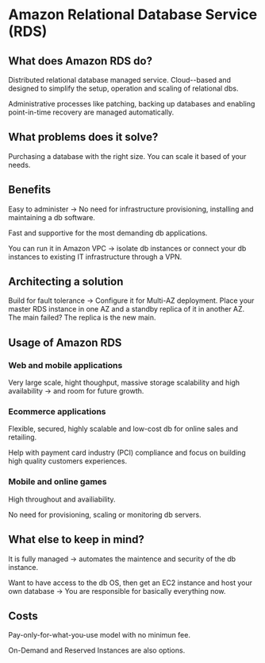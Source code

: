 # Amazon Relational Database Service (RDS)

## What does Amazon RDS do?

Distributed relational database managed service. Cloud--based and designed to simplify the setup, operation and scaling of relational dbs.

Administrative processes like patching, backing up databases and enabling point-in-time recovery are managed automatically.

## What problems does it solve?

Purchasing a database with the right size. You can scale it based of your needs.

## Benefits

Easy to administer -> No need for infrastructure provisioning, installing and maintaining a db software.

Fast and supportive for the most demanding db applications.

You can run it in Amazon VPC -> isolate db instances or connect your db instances to existing IT infrastructure through a VPN.

## Architecting a solution

 Build for fault tolerance -> Configure it for Multi-AZ deployment. Place your master RDS instance in one AZ and a standby replica of it in another AZ. The main failed? The replica is the new main.

## Usage of Amazon RDS

### Web and mobile applications

Very large scale, hight thoughput, massive storage scalability and high availability -> and room for future growth.

### Ecommerce applications

Flexible, secured, highly scalable and low-cost db for online sales and retailing.

Help with payment card industry (PCI) compliance and focus on building high quality customers experiences.

### Mobile and online games

High throughout and availiability.

No need for provisioning, scaling or monitoring db servers.

## What else to keep in mind?

It is fully managed -> automates the maintence and security of the db instance.

Want to have access to the db OS, then get an EC2 instance and host your own database -> You are responsible for basically everything now.

## Costs

Pay-only-for-what-you-use model with no minimun fee.

On-Demand and Reserved Instances are also options.
